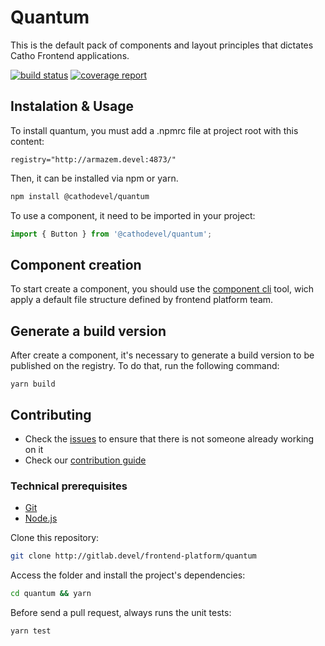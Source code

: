 # Quantum

This is the default pack of components and layout principles that dictates Catho Frontend applications.

[![build status](http://gitlab.devel/frontend-platform/quantum/badges/master/build.svg)](http://gitlab.devel/frontend-platform/quantum/commits/master)
[![coverage report](http://gitlab.devel/frontend-platform/quantum/badges/master/coverage.svg)](http://gitlab.devel/frontend-platform/quantum/commits/master)

## Instalation & Usage

To install quantum, you must add a .npmrc file at project root with this content:

```
registry="http://armazem.devel:4873/"
```

Then, it can be installed via npm or yarn.
```sh
npm install @cathodevel/quantum
```

To use a component, it need to be imported in your project:

```js
import { Button } from '@cathodevel/quantum';
```

## Component creation
To start create a component, you should use the [component cli](http://gitlab.devel/frontend-platform/component-cli) tool, wich apply a default file structure defined by frontend platform team.

## Generate a build version
After create a component, it's necessary to generate a build version to be published on the registry. To do that, run the following command:

```
yarn build
```

## Contributing

- Check the [issues](http://gitlab.devel/frontend-platform/quantum/issues) to ensure that there is not someone already working on it
- Check our [contribution guide](http://gitlab.devel/frontend-platform/quantum/blob/master/CONTRIBUTING.MD)

### Technical prerequisites
- [Git](https://git-scm.com/)
- [Node.js](https://nodejs.org/en/)

Clone this repository:
```sh
git clone http://gitlab.devel/frontend-platform/quantum
```

Access the folder and install the project's dependencies:
```sh
cd quantum && yarn
```

Before send a pull request, always runs the unit tests:
```sh
yarn test
```

